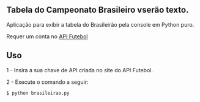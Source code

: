 ## Tabela do Campeonato Brasileiro vserão texto.

Aplicação para exibir a tabela do Brasileirão pela console em Python puro.

Requer um conta no [API Futebol](https://api-futebol.com.br/)

## Uso

1 - Insira a sua chave de API criada no site do API Futebol.

2 - Execute o comando a seguir:

```$ python brasileirao.py```
